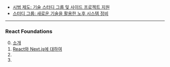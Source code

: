 ### #
* [시범 제도: 기술 스터디 그룹 및 사이드 프로젝트 지원](/_posts/2024-02-21-시범_제도_기술_스터디_그룹_및_사이드_프로젝트_지원.md)
* [스터디 그룹: 새로운 기술을 활용한 노후 시스템 정비](/_posts/2024-02-21-스터디_그룹_새로운_기술을_활용한_노후_시스템_정비.md)

***

### React Foundations
0. [소개](/_posts/React_Foundations/2024-02-20-0_소개.md)
1. [React와 Next.js에 대하여](/_posts/React_Foundations/2024-02-20-1_React와_Next.js에_대하여.md)
2.
3.